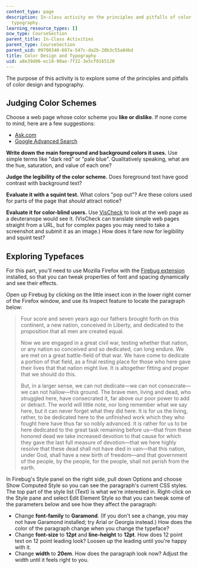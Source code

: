 ```yaml
---
content_type: page
description: In-class activity on the principles and pitfalls of color design and
  typography.
learning_resource_types: []
ocw_type: CourseSection
parent_title: In-Class Activities
parent_type: CourseSection
parent_uid: 09700340-607a-547c-da2b-20b3c55a84bd
title: Color Design and Typography
uid: a8e39d06-ec18-90ae-7f22-3e5cf0165120
---
```


The purpose of this activity is to explore some of the principles and pitfalls of color design and typography.

Judging Color Schemes
---------------------

Choose a web page whose color scheme you **like or dislike**. If none come to mind, here are a few suggestions:

*   [Ask.com](http://www.ask.com)
*   [Google Advanced Search](http://www.google.com/advanced_search?hl=en)

**Write down the main foreground and background colors it uses.** Use simple terms like "dark red" or "pale blue". Qualitatively speaking, what are the hue, saturation, and value of each one?

**Judge the legibility of the color scheme.** Does foreground text have good contrast with background text?

**Evaluate it with a squint test.** What colors "pop out"? Are these colors used for parts of the page that _should_ attract notice?

**Evaluate it for color-blind users.** Use [VisCheck](http://www.vischeck.net/vis-check/) to look at the web page as a deuteranope would see it. (VisCheck can translate simple web pages straight from a URL, but for complex pages you may need to take a screenshot and submit it as an image.) How does it fare now for legibility and squint test?

Exploring Typefaces
-------------------

For this part, you'll need to use Mozilla Firefox with the [Firebug extension](http://www.getfirebug.com/) installed, so that you can tweak properties of font and spacing dynamically and see their effects.

Open up Firebug by clicking on the little insect icon in the lower right corner of the Firefox window, and use its Inspect feature to locate the paragraph below:

> Four score and seven years ago our fathers brought forth on this continent, a new nation, conceived in Liberty, and dedicated to the proposition that all men are created equal.
> 
> Now we are engaged in a great civil war, testing whether that nation, or any nation so conceived and so dedicated, can long endure. We are met on a great battle-field of that war. We have come to dedicate a portion of that field, as a final resting place for those who here gave their lives that that nation might live. It is altogether fitting and proper that we should do this.
> 
> But, in a larger sense, we can not dedicate—we can not consecrate—we can not hallow—this ground. The brave men, living and dead, who struggled here, have consecrated it, far above our poor power to add or detract. The world will little note, nor long remember what we say here, but it can never forget what they did here. It is for us the living, rather, to be dedicated here to the unfinished work which they who fought here have thus far so nobly advanced. It is rather for us to be here dedicated to the great task remaining before us—that from these honored dead we take increased devotion to that cause for which they gave the last full measure of devotion—that we here highly resolve that these dead shall not have died in vain—that this nation, under God, shall have a new birth of freedom—and that government of the people, by the people, for the people, shall not perish from the earth.

In Firebug's Style panel on the right side, pull down Options and choose Show Computed Style so you can see the paragraph's current CSS styles. The top part of the style list (Text) is what we're interested in. Right-click on the Style pane and select Edit Element Style so that you can tweak some of the parameters below and see how they affect the paragraph:

*   Change **font-family** to **Garamond**. (If you don't see a change, you may not have Garamond installed; try Arial or Georgia instead.) How does the color of the paragraph change when you change the typeface?
*   Change **font-size** to **12pt** and **line-height** to **12pt**. How does 12 point text on 12 point leading look? Loosen up the leading until you're happy with it.
*   Change **width** to **20em**. How does the paragraph look now? Adjust the width until it feels right to you.